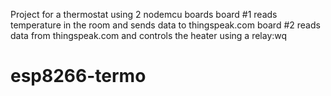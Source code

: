 Project for a thermostat using 2 nodemcu boards
board #1 reads temperature in the room and sends data to thingspeak.com
board #2 reads data from thingspeak.com and controls the heater using a relay:wq
# esp8266-termo
